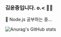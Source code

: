 ### 김윤중입니다. o.< 🙇‍♂️

🌱 Node.js 공부하는 중...

![Anurag's GitHub stats](https://github-readme-stats.vercel.app/api?username=YunJ96&show_icons=true&theme=vue)

<!--
**YunJ96/YunJ96** is a ✨ _special_ ✨ repository because its `README.md` (this file) appears on your GitHub profile.

Here are some ideas to get you started:

- 🔭 I’m currently working on ...
- 🌱 I’m currently learning ...
- 👯 I’m looking to collaborate on ...
- 🤔 I’m looking for help with ...
- 💬 Ask me about ...
- 📫 How to reach me: ...
- 😄 Pronouns: ...
- ⚡ Fun fact: ...
-->
